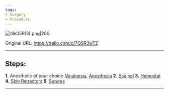 ```yaml
---
tags:
- Surgery
- Procedure
---
```


![tile059(3).png\|200](/Procedures/Open%20&%20Close%20Surgery%20-%20Attachments/6718845db30472d958dd7bd6.png)

Original URL: https://trello.com/c/7QSR3wTZ

---

## Steps:

**1.** Anesthetic of your choice ([Analgesia](../Torso/Analgesia.md), [Anesthesia](../Torso/Anesthesia.md)
**2.** [Scalpel](../Items/Scalpel.md)
**3.** [Hemostat](../Items/Hemostat.md)
**4.** [Skin Retractors](../Items/Skin%20Retractors.md)
**5**. [Sutures](../Items/Sutures.md)

---

